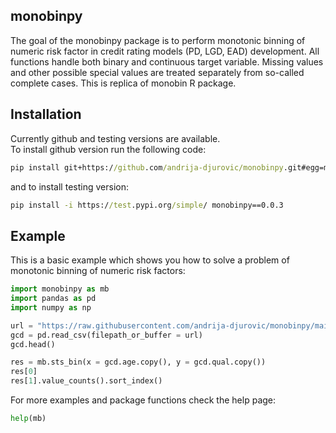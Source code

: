 ## monobinpy
The goal of the monobinpy package is to perform monotonic binning of numeric risk factor in credit 
rating models (PD, LGD, EAD) development. All functions handle both binary and 
continuous target variable. Missing values and other possible special values are treated 
separately from so-called complete cases.
This is replica of monobin R package.

## Installation
Currently github and testing versions are available.</br>
To install github version run the following code:
```cmd
pip install git+https://github.com/andrija-djurovic/monobinpy.git#egg=monobinpy
```
and to install testing version:
```cmd
pip install -i https://test.pypi.org/simple/ monobinpy==0.0.3
```

## Example

This is a basic example which shows you how to solve a problem of monotonic binning of numeric risk factors:

```python
import monobinpy as mb
import pandas as pd
import numpy as np

url = "https://raw.githubusercontent.com/andrija-djurovic/monobinpy/main/gcd.csv"
gcd = pd.read_csv(filepath_or_buffer = url)
gcd.head()

res = mb.sts_bin(x = gcd.age.copy(), y = gcd.qual.copy())
res[0]
res[1].value_counts().sort_index()

```
For more examples and package functions check the help page:
```python
help(mb) 
```
